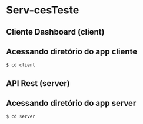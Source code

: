 # Serv-cesTeste

## Cliente Dashboard (client)
## Acessando diretório do app cliente
```bash
$ cd client
```


## API Rest (server)
## Acessando diretório do app server
```bash
$ cd server
```

